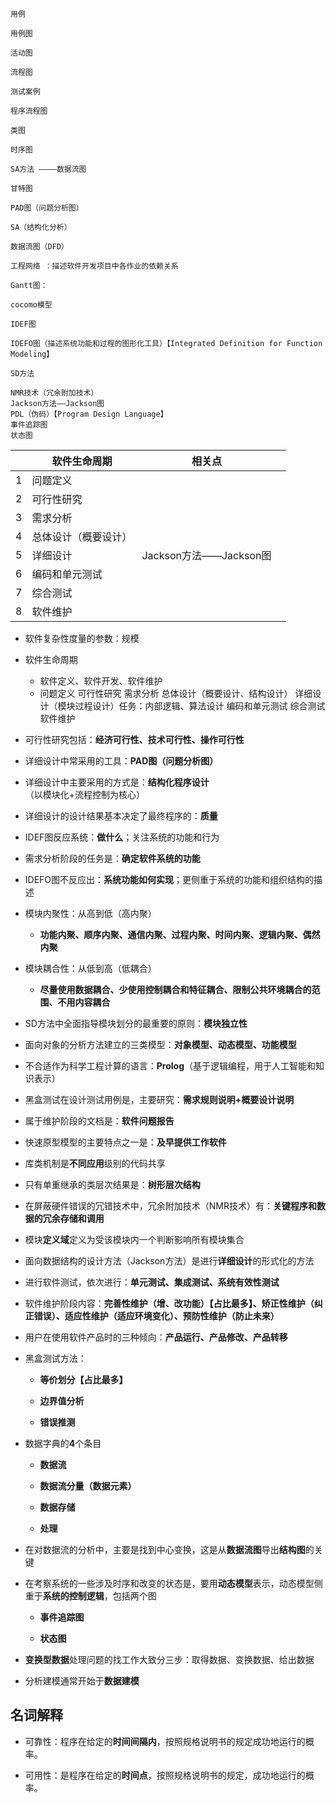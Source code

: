 ```
用例

用例图

活动图

流程图

测试案例

程序流程图

类图

时序图

SA方法 ————数据流图

甘特图

PAD图（问题分析图）

SA（结构化分析）

数据流图（DFD）

工程网络 ：描述软件开发项目中各作业的依赖关系

Gantt图：

cocomo模型

IDEF图

IDEFO图（描述系统功能和过程的图形化工具）【Integrated Definition for Function Modeling】

SD方法

NMR技术（冗余附加技术）
Jackson方法——Jackson图
PDL（伪码）【Program Design Language】
事件追踪图
状态图
```

|      | 软件生命周期         | 相关点                 |      |
| ---- | -------------------- | ---------------------- | ---- |
| 1    | 问题定义             |                        |      |
| 2    | 可行性研究           |                        |      |
| 3    | 需求分析             |                        |      |
| 4    | 总体设计（概要设计） |                        |      |
| 5    | 详细设计             | Jackson方法——Jackson图 |      |
| 6    | 编码和单元测试       |                        |      |
| 7    | 综合测试             |                        |      |
| 8    | 软件维护             |                        |      |



- 软件复杂性度量的参数：规模

- 软件生命周期
  - 软件定义、软件开发、软件维护
  - 问题定义
    可行性研究
    需求分析
    总体设计（概要设计、结构设计）
    详细设计（模块过程设计）任务：内部逻辑、算法设计
    编码和单元测试
    综合测试
    软件维护
- 可行性研究包括：**经济可行性、技术可行性、操作可行性**
- 详细设计中常采用的工具：**PAD图（问题分析图）**
- 详细设计中主要采用的方式是：**结构化程序设计**（以模块化+流程控制为核心）

- 详细设计的设计结果基本决定了最终程序的：**质量**

- IDEF图反应系统：**做什么**；关注系统的功能和行为
- 需求分析阶段的任务是：**确定软件系统的功能**
- IDEFO图不反应出：**系统功能如何实现**；更侧重于系统的功能和组织结构的描述
- 模块内聚性：从高到低（高内聚）
  - **功能内聚、顺序内聚、通信内聚、过程内聚、时间内聚、逻辑内聚、偶然内聚**

- 模块耦合性：从低到高（低耦合）
  - **尽量使用数据耦合、少使用控制耦合和特征耦合、限制公共环境耦合的范围、不用内容耦合**
- SD方法中全面指导模块划分的最重要的原则：**模块独立性**
- 面向对象的分析方法建立的三类模型：**对象模型、动态模型、功能模型**
- 不合适作为科学工程计算的语言：**Prolog**（基于逻辑编程，用于人工智能和知识表示）

- 黑盒测试在设计测试用例是，主要研究：**需求规则说明+概要设计说明**

- 属于维护阶段的文档是：**软件问题报告**

- 快速原型模型的主要特点之一是：**及早提供工作软件**

- 库类机制是**不同应用**级别的代码共享

- 只有单重继承的类层次结果是：**树形层次结构**

- 在屏蔽硬件错误的冗错技术中，冗余附加技术（NMR技术）有：**关键程序和数据的冗余存储和调用**

- 模块**定义域**定义为受该模块内一个判断影响所有模块集合

- 面向数据结构的设计方法（Jackson方法）是进行**详细设计**的形式化的方法

- 进行软件测试，依次进行：**单元测试、集成测试、系统有效性测试**

- 软件维护阶段内容：**完善性维护（增、改功能）【占比最多】、矫正性维护（纠正错误）、适应性维护（适应环境变化）、预防性维护（防止未来）**

- 用户在使用软件产品时的三种倾向：**产品运行、产品修改、产品转移**

- 黑盒测试方法：
  - **等价划分【占比最多】**

  - **边界值分析**

  - **错误推测**

- 数据字典的**4**个条目
  - **数据流**

  - **数据流分量（数据元素）**

  - **数据存储**

  - **处理**

- 在对数据流的分析中，主要是找到中心变换，这是从**数据流图**导出**结构图**的关键

- 在考察系统的一些涉及时序和改变的状态是，要用**动态模型**表示，动态模型侧重于**系统的控制逻辑**，包括两个图
  - **事件追踪图**

  - **状态图**

- **变换型数据**处理问题的找工作大致分三步：取得数据、变换数据、给出数据

- 分析建模通常开始于**数据建模**


## 名词解释

- 可靠性：程序在给定的**时间间隔内**，按照规格说明书的规定成功地运行的概率。

- 可用性：是程序在给定的**时间点**，按照规格说明书的规定，成功地运行的概率。

